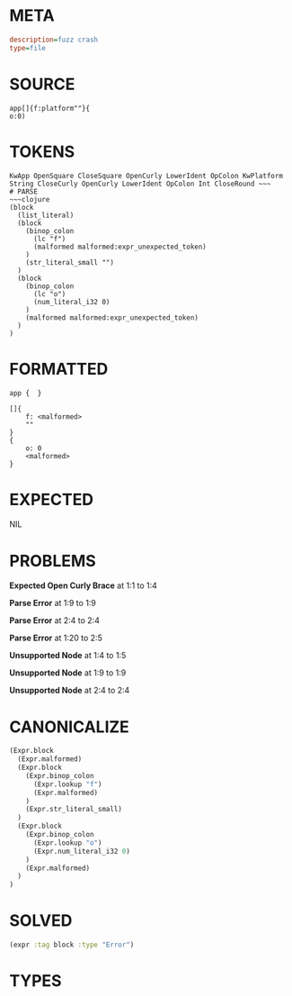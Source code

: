 # META
~~~ini
description=fuzz crash
type=file
~~~
# SOURCE
~~~roc
app[]{f:platform""}{
o:0)
~~~
# TOKENS
~~~text
KwApp OpenSquare CloseSquare OpenCurly LowerIdent OpColon KwPlatform String CloseCurly OpenCurly LowerIdent OpColon Int CloseRound ~~~
# PARSE
~~~clojure
(block
  (list_literal)
  (block
    (binop_colon
      (lc "f")
      (malformed malformed:expr_unexpected_token)
    )
    (str_literal_small "")
  )
  (block
    (binop_colon
      (lc "o")
      (num_literal_i32 0)
    )
    (malformed malformed:expr_unexpected_token)
  )
)
~~~
# FORMATTED
~~~roc
app {  }

[]{
	f: <malformed>
	""
}
{
	o: 0
	<malformed>
}
~~~
# EXPECTED
NIL
# PROBLEMS
**Expected Open Curly Brace**
at 1:1 to 1:4

**Parse Error**
at 1:9 to 1:9

**Parse Error**
at 2:4 to 2:4

**Parse Error**
at 1:20 to 2:5

**Unsupported Node**
at 1:4 to 1:5

**Unsupported Node**
at 1:9 to 1:9

**Unsupported Node**
at 2:4 to 2:4

# CANONICALIZE
~~~clojure
(Expr.block
  (Expr.malformed)
  (Expr.block
    (Expr.binop_colon
      (Expr.lookup "f")
      (Expr.malformed)
    )
    (Expr.str_literal_small)
  )
  (Expr.block
    (Expr.binop_colon
      (Expr.lookup "o")
      (Expr.num_literal_i32 0)
    )
    (Expr.malformed)
  )
)
~~~
# SOLVED
~~~clojure
(expr :tag block :type "Error")
~~~
# TYPES
~~~roc
~~~

